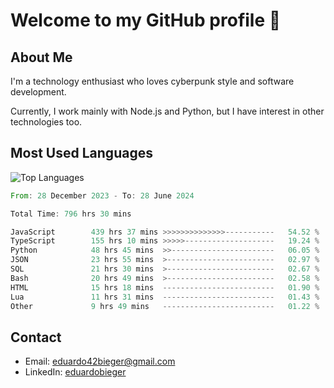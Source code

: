 # Welcome to my GitHub profile 👋

## About Me
I'm a technology enthusiast who loves cyberpunk style and software development.

Currently, I work mainly with Node.js and Python, but I have interest in other technologies too.

## Most Used Languages
![Top Languages](https://github-readme-stats.vercel.app/api/top-langs/?username=eduardobieger&layout=compact&theme=radical)

<!--START_SECTION:waka-->

```rust
From: 28 December 2023 - To: 28 June 2024

Total Time: 796 hrs 30 mins

JavaScript        439 hrs 37 mins >>>>>>>>>>>>>>-----------   54.52 %
TypeScript        155 hrs 10 mins >>>>>--------------------   19.24 %
Python            48 hrs 45 mins  >>-----------------------   06.05 %
JSON              23 hrs 55 mins  >------------------------   02.97 %
SQL               21 hrs 30 mins  >------------------------   02.67 %
Bash              20 hrs 49 mins  >------------------------   02.58 %
HTML              15 hrs 18 mins  -------------------------   01.90 %
Lua               11 hrs 31 mins  -------------------------   01.43 %
Other             9 hrs 49 mins   -------------------------   01.22 %
```

<!--END_SECTION:waka-->

## Contact
- Email: eduardo42bieger@gmail.com 
- LinkedIn: [eduardobieger](https://www.linkedin.com/in/eduardo-bieger/)

